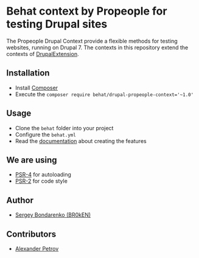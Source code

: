 # Behat context by Propeople for testing Drupal sites

The Propeople Drupal Context provide a flexible methods for testing websites, running on Drupal 7. The contexts in this repository extend the contexts of [DrupalExtension](https://github.com/jhedstrom/drupalextension).

## Installation

- Install [Composer](https://getcomposer.org/doc/00-intro.md)
- Execute the `composer require behat/drupal-propeople-context='~1.0'`

## Usage

- Clone the `behat` folder into your project
- Configure the `behat.yml`
- Read the [documentation](behat/README.md) about creating the features

## We are using
- [PSR-4](https://github.com/php-fig/fig-standards/blob/master/accepted/PSR-4-autoloader.md) for autoloading
- [PSR-2](https://github.com/fig-standards/blob/master/accepted/PSR-2-coding-style-guide.md) for code style

## Author

- [Sergey Bondarenko (BR0kEN)](https://github.com/BR0kEN-)

## Contributors

- [Alexander Petrov](https://github.com/aapetrov)
